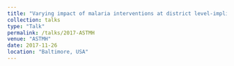 ```yaml
---
title: "Varying impact of malaria interventions at district level-implications of a mathematical model for strategic planning"
collection: talks
type: "Talk"
permalink: /talks/2017-ASTMH
venue: "ASTMH"
date: 2017-11-26
location: "Baltimore, USA"
---
```



